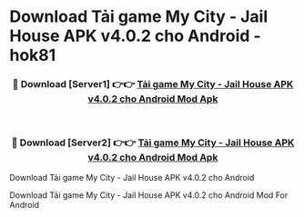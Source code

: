 # Download Tải game My City - Jail House APK v4.0.2 cho Android - hok81


<div align="center">
<h3>🔴 Download [Server1] 👉👉 <a href="https://apk-comot.site?title=Tải_game_My_City_-_Jail_House_APK_v4.0.2_cho_Android">Tải game My City - Jail House APK v4.0.2 cho Android Mod Apk</a></h3><br>
<h3>🔴 Download [Server2] 👉👉 <a href="https://apk-comot.site?title=Tải_game_My_City_-_Jail_House_APK_v4.0.2_cho_Android">Tải game My City - Jail House APK v4.0.2 cho Android Mod Apk</a></h3>
</div>



Download Tải game My City - Jail House APK v4.0.2 cho Android 

Download Tải game My City - Jail House APK v4.0.2 cho Android Mod For Android